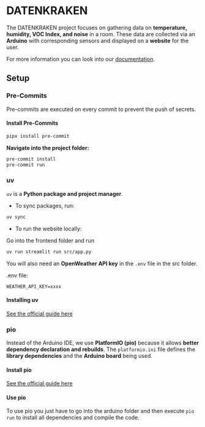 # DATENKRAKEN

The DATENKRAKEN project focuses on gathering data on **temperature, humidity, VOC Index, and noise** in a room.
These data are collected via an **Arduino** with corresponding sensors and displayed on a **website** for the user.

For more information you can look into our [documentation](https://datenkrakenorg.github.io/DATENKRAKEN/).

## Setup

### Pre-Commits

Pre-commits are executed on every commit to prevent the push of secrets.

#### Install Pre-Commits

```bash
pipx install pre-commit
```

**Navigate into the project folder:**

```bash
pre-commit install
pre-commit run
```

### uv

`uv` is a **Python package and project manager**.

* To sync packages, run:

```bash
uv sync
```

* To run the website locally:

Go into the frontend folder and run
```bash
uv run streamlit run src/app.py
```

You will also need an **OpenWeather API key** in the `.env` file in the src folder.

.env file:
```
WEATHER_API_KEY=xxxx
```

#### Installing uv

<a href="https://docs.astral.sh/uv/getting-started/installation/">See the official guide here</a>

### pio

Instead of the Arduino IDE, we use **PlatformIO (pio)** because it allows **better dependency declaration and rebuilds**.
The `platformio.ini` file defines the **library dependencies** and the **Arduino board** being used.

#### Install pio

<a href="https://docs.platformio.org/en/latest/integration/ide/pioide.html">See the official guide here</a>

#### Use pio

To use pio you just have to go into the arduino folder and then execute `pio run` to install all dependencies and compile the code.
